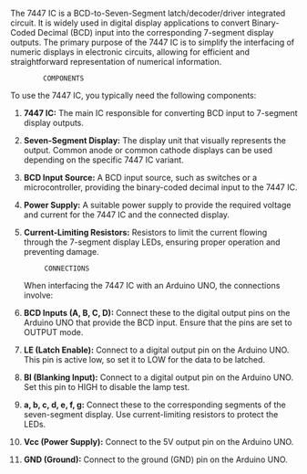 The 7447 IC is a BCD-to-Seven-Segment latch/decoder/driver integrated circuit. It is widely used in digital display applications to convert Binary-Coded Decimal (BCD) input into the corresponding 7-segment display outputs. The primary purpose of the 7447 IC is to simplify the interfacing of numeric displays in electronic circuits, allowing for efficient and straightforward representation of numerical information.

            COMPONENTS
To use the 7447 IC, you typically need the following components:

1. **7447 IC:** The main IC responsible for converting BCD input to 7-segment display outputs.
  
2. **Seven-Segment Display:** The display unit that visually represents the output. Common anode or common cathode displays can be used depending on the specific 7447 IC variant.

3. **BCD Input Source:** A BCD input source, such as switches or a microcontroller, providing the binary-coded decimal input to the 7447 IC.

4. **Power Supply:** A suitable power supply to provide the required voltage and current for the 7447 IC and the connected display.

5. **Current-Limiting Resistors:** Resistors to limit the current flowing through the 7-segment display LEDs, ensuring proper operation and preventing damage.

            CONNECTIONS
   When interfacing the 7447 IC with an Arduino UNO, the connections involve:

1. **BCD Inputs (A, B, C, D):** Connect these to the digital output pins on the Arduino UNO that provide the BCD input. Ensure that the pins are set to OUTPUT mode.

2. **LE (Latch Enable):** Connect to a digital output pin on the Arduino UNO. This pin is active low, so set it to LOW for the data to be latched.

3. **BI (Blanking Input):** Connect to a digital output pin on the Arduino UNO. Set this pin to HIGH to disable the lamp test.

4. **a, b, c, d, e, f, g:** Connect these to the corresponding segments of the seven-segment display. Use current-limiting resistors to protect the LEDs.

5. **Vcc (Power Supply):** Connect to the 5V output pin on the Arduino UNO.

6. **GND (Ground):** Connect to the ground (GND) pin on the Arduino UNO.
